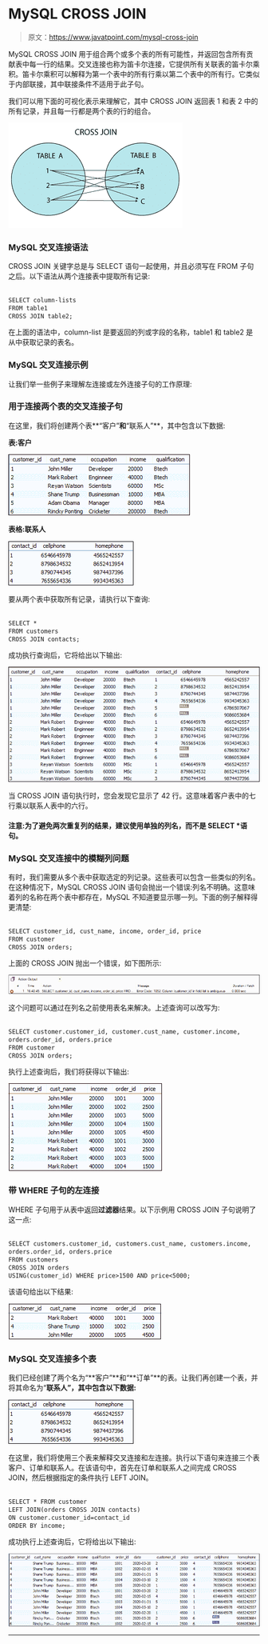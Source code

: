 # MySQL CROSS JOIN

> 原文：<https://www.javatpoint.com/mysql-cross-join>

MySQL CROSS JOIN 用于组合两个或多个表的所有可能性，并返回包含所有贡献表中每一行的结果。交叉连接也称为笛卡尔连接，它提供所有关联表的笛卡尔乘积。笛卡尔乘积可以解释为第一个表中的所有行乘以第二个表中的所有行。它类似于内部联接，其中联接条件不适用于此子句。

我们可以用下面的可视化表示来理解它，其中 CROSS JOIN 返回表 1 和表 2 中的所有记录，并且每一行都是两个表的行的组合。

![MySQL CROSS JOIN](img/9c2ec38a6d582844c0f91448ea278c24.png)

### MySQL 交叉连接语法

CROSS JOIN 关键字总是与 SELECT 语句一起使用，并且必须写在 FROM 子句之后。以下语法从两个连接表中提取所有记录:

```

SELECT column-lists
FROM table1
CROSS JOIN table2;

```

在上面的语法中，column-list 是要返回的列或字段的名称，table1 和 table2 是从中获取记录的表名。

### MySQL 交叉连接示例

让我们举一些例子来理解左连接或左外连接子句的工作原理:

### 用于连接两个表的交叉连接子句

在这里，我们将创建两个表**“客户”**和**“联系人”**，其中包含以下数据:

**表:客户**

![MySQL CROSS JOIN](img/bb4f33f31b38e37fc77921704079a38d.png)

**表格:联系人**

![MySQL CROSS JOIN](img/e10f52e74b22b179c9f565ef37a33dbd.png)

要从两个表中获取所有记录，请执行以下查询:

```

SELECT *
FROM customers
CROSS JOIN contacts;

```

成功执行查询后，它将给出以下输出:

![MySQL CROSS JOIN](img/a9aea2a02a81d45645753d7480ee0a28.png)

当 CROSS JOIN 语句执行时，您会发现它显示了 42 行。这意味着客户表中的七行乘以联系人表中的六行。

#### 注意:为了避免两次重复列的结果，建议使用单独的列名，而不是 SELECT *语句。

### MySQL 交叉连接中的模糊列问题

有时，我们需要从多个表中获取选定的列记录。这些表可以包含一些类似的列名。在这种情况下，MySQL CROSS JOIN 语句会抛出一个错误:列名不明确。这意味着列的名称在两个表中都存在，MySQL 不知道要显示哪一列。下面的例子解释得更清楚:

```

SELECT customer_id, cust_name, income, order_id, price
FROM customer
CROSS JOIN orders;

```

上面的 CROSS JOIN 抛出一个错误，如下图所示:

![MySQL CROSS JOIN](img/8311d06ca8f6334107825945941083ca.png)

这个问题可以通过在列名之前使用表名来解决。上述查询可以改写为:

```

SELECT customer.customer_id, customer.cust_name, customer.income, orders.order_id, orders.price
FROM customer
CROSS JOIN orders;

```

执行上述查询后，我们将获得以下输出:

![MySQL CROSS JOIN](img/826b693ad3eeaf0e334ea3a3d981dcc0.png)

### 带 WHERE 子句的左连接

WHERE 子句用于从表中返回**过滤器**结果。以下示例用 CROSS JOIN 子句说明了这一点:

```

SELECT customers.customer_id, customers.cust_name, customers.income, orders.order_id, orders.price
FROM customers
CROSS JOIN orders
USING(customer_id) WHERE price>1500 AND price<5000;

```

该语句给出以下结果:

![MySQL CROSS JOIN](img/1faf84a4b722c4873afb9b79a668b39b.png)

### MySQL 交叉连接多个表

我们已经创建了两个名为“**客户”**和“**订单”**的表。让我们再创建一个表，并将其命名为“**联系人”，其中包含以下数据:**

![MySQL CROSS JOIN](img/2f85b41d70e2084a7175d55f2142aeb7.png)

在这里，我们将使用三个表来解释交叉连接和左连接。执行以下语句来连接三个表客户、订单和联系人。在该语句中，首先在订单和联系人之间完成 CROSS JOIN，然后根据指定的条件执行 LEFT JOIN。

```

SELECT * FROM customer
LEFT JOIN(orders CROSS JOIN contacts)
ON customer.customer_id=contact_id
ORDER BY income;

```

成功执行上述查询后，它将给出以下输出:

![MySQL CROSS JOIN](img/6869bc149b6db96006f1d9672f302316.png)

* * *